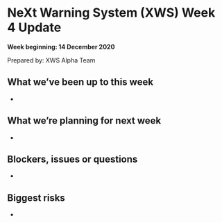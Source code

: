 # NeXt Warning System (XWS) Week 4 Update
**Week beginning: 14 December 2020** 

Prepared by: XWS Alpha Team

## What we’ve been up to this week

* 

## What we’re planning for next week

* 

## Blockers, issues or questions

* 

## Biggest risks

*
